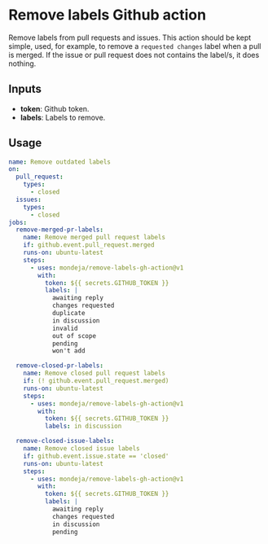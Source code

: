 # Remove labels Github action

Remove labels from pull requests and issues. This action should be kept simple,
used, for example, to remove a `requested changes` label when a pull is merged.
If the issue or pull request does not contains the label/s, it does nothing.

## Inputs

- **token**: Github token.
- **labels**: Labels to remove.

## Usage

```yaml
name: Remove outdated labels
on:
  pull_request:
    types:
      - closed
  issues:
    types:
      - closed
jobs:
  remove-merged-pr-labels:
    name: Remove merged pull request labels
    if: github.event.pull_request.merged
    runs-on: ubuntu-latest
    steps:
      - uses: mondeja/remove-labels-gh-action@v1
        with:
          token: ${{ secrets.GITHUB_TOKEN }}
          labels: |
            awaiting reply
            changes requested
            duplicate
            in discussion
            invalid
            out of scope
            pending
            won't add

  remove-closed-pr-labels:
    name: Remove closed pull request labels
    if: (! github.event.pull_request.merged)
    runs-on: ubuntu-latest
    steps:
      - uses: mondeja/remove-labels-gh-action@v1
        with:
          token: ${{ secrets.GITHUB_TOKEN }}
          labels: in discussion

  remove-closed-issue-labels:
    name: Remove closed issue labels
    if: github.event.issue.state == 'closed'
    runs-on: ubuntu-latest
    steps:
      - uses: mondeja/remove-labels-gh-action@v1
        with:
          token: ${{ secrets.GITHUB_TOKEN }}
          labels: |
            awaiting reply
            changes requested
            in discussion
            pending
```
